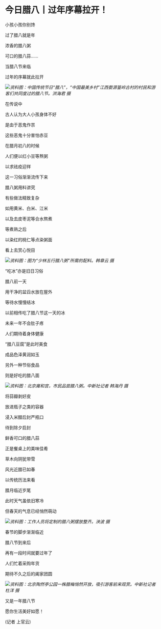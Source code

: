 # 今日腊八丨过年序幕拉开！

小孩小孩你别馋

过了腊八就是年

浓香的腊八粥

可口的腊八蒜……

当腊八节来临

过年的序幕就此拉开

![](https://inews.gtimg.com/newsapp_bt/0/15583644833/1000)_资料图：中国传统节日“腊八”，“中国最美乡村”江西婺源篁岭古村的村民和游客们共同度过的腊八节。洪海君
摄_

在传说中

古人认为大人小孩身体不好

是由于恶鬼作祟

这些恶鬼十分害怕赤豆

在腊月初八的时候

人们便以红小豆等熬粥

以求祛疫迎祥

这一习俗渐渐流传下来

腊八粥用料讲究

有些做法精致复杂

如用黄米、白米、江米

以及去皮枣泥等合水熬煮

等煮熟之后

以染红的桃仁等点染粥面

看上去赏心悦目

![](https://inews.gtimg.com/newsapp_bt/0/15583644836/1000)_资料图：图为“少林五行腊八粥”所需的配料。韩章云
摄_

“吃冰”亦是旧日习俗

腊八前一天

用干净的盆舀水放在屋外

等待水慢慢结冰

以前相传吃了腊八节这一天的冰

未来一年不会肚子疼

人们期待着身体健康

“腊八豆腐”是此时美食

成品色泽黄润如玉

另外一种节俗食品

则是好吃的腊八面

![](https://inews.gtimg.com/newsapp_bt/0/15583644838/1000)_资料图：北京雍和宫，市民品尝腊八粥。中新社记者
韩海丹 摄_

将蒜瓣剥好皮

放进瓶子之类的容器

浸入米醋后封严瓶口

待到除夕启封

鲜香可口的腊八蒜

正是餐桌上的美味佳肴

草木向阴犹带雪

风光近腊已如春

以传统历法来看

腊月临近岁尾

此时天气虽依旧寒冷

但春天的气息已经悄然萌动

![](https://inews.gtimg.com/newsapp_bt/0/15583644839/1000)_资料图：工作人员将定制的腊八粥摆放整齐。泱波
摄_

春节的脚步渐渐临近

腊八节到来后

再有一段时间就要过年了

人们忙着采购年货

期待不久之后的阖家团圆

![](https://inews.gtimg.com/newsapp_bt/0/15583644842/1000)_资料图：北京陶然亭公园一株腊梅悄然开放，吸引游客前来观赏。中新社记者
杜洋 摄_

又是一年腊八节

愿你生活美好如愿！

(记者 上官云)


